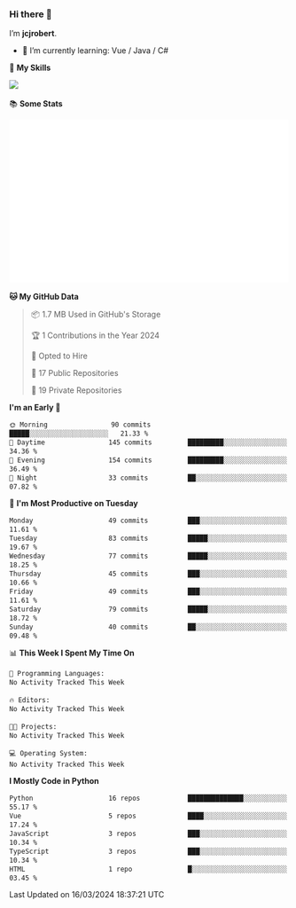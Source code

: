 ### Hi there 👋

I’m **jcjrobert**.

- 🌱 I’m currently learning: Vue / Java / C#

🌟 **My Skills**

![](https://img.shields.io/badge/-Python-3e74a2?style=flat-square&logo=Python&logoColor=fff)

📚 **Some Stats**

![](https://github.com/jcjrobert/github-stats/blob/master/generated/overview.svg)

<!--START_SECTION:waka-->
**🐱 My GitHub Data** 

> 📦 1.7 MB Used in GitHub's Storage 
 > 
> 🏆 1 Contributions in the Year 2024
 > 
> 💼 Opted to Hire
 > 
> 📜 17 Public Repositories 
 > 
> 🔑 19 Private Repositories 
 > 
**I'm an Early 🐤** 

```text
🌞 Morning                90 commits          █████░░░░░░░░░░░░░░░░░░░░   21.33 % 
🌆 Daytime                145 commits         █████████░░░░░░░░░░░░░░░░   34.36 % 
🌃 Evening                154 commits         █████████░░░░░░░░░░░░░░░░   36.49 % 
🌙 Night                  33 commits          ██░░░░░░░░░░░░░░░░░░░░░░░   07.82 % 
```
📅 **I'm Most Productive on Tuesday** 

```text
Monday                   49 commits          ███░░░░░░░░░░░░░░░░░░░░░░   11.61 % 
Tuesday                  83 commits          █████░░░░░░░░░░░░░░░░░░░░   19.67 % 
Wednesday                77 commits          █████░░░░░░░░░░░░░░░░░░░░   18.25 % 
Thursday                 45 commits          ███░░░░░░░░░░░░░░░░░░░░░░   10.66 % 
Friday                   49 commits          ███░░░░░░░░░░░░░░░░░░░░░░   11.61 % 
Saturday                 79 commits          █████░░░░░░░░░░░░░░░░░░░░   18.72 % 
Sunday                   40 commits          ██░░░░░░░░░░░░░░░░░░░░░░░   09.48 % 
```


📊 **This Week I Spent My Time On** 

```text
💬 Programming Languages: 
No Activity Tracked This Week

🔥 Editors: 
No Activity Tracked This Week

🐱‍💻 Projects: 
No Activity Tracked This Week

💻 Operating System: 
No Activity Tracked This Week
```

**I Mostly Code in Python** 

```text
Python                   16 repos            ██████████████░░░░░░░░░░░   55.17 % 
Vue                      5 repos             ████░░░░░░░░░░░░░░░░░░░░░   17.24 % 
JavaScript               3 repos             ███░░░░░░░░░░░░░░░░░░░░░░   10.34 % 
TypeScript               3 repos             ███░░░░░░░░░░░░░░░░░░░░░░   10.34 % 
HTML                     1 repo              █░░░░░░░░░░░░░░░░░░░░░░░░   03.45 % 
```




 Last Updated on 16/03/2024 18:37:21 UTC
<!--END_SECTION:waka-->
